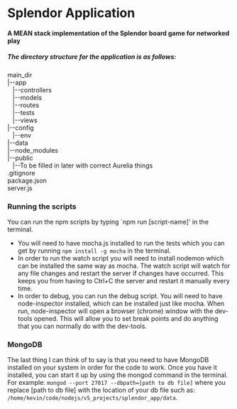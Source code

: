 # Splendor Application
#### A MEAN stack implementation of the Splendor board game for networked play

##### The directory structure for the application is as follows:
main_dir  
|--app  
&nbsp;&nbsp;&nbsp;|--controllers  
&nbsp;&nbsp;&nbsp;|--models  
&nbsp;&nbsp;&nbsp;|--routes  
&nbsp;&nbsp;&nbsp;|--tests  
&nbsp;&nbsp;&nbsp;|--views  
|--config  
&nbsp;&nbsp;&nbsp;|--env  
|--data  
|--node_modules  
|--public  
&nbsp;&nbsp;&nbsp;|--To be filled in later with correct Aurelia things  
.gitignore  
package.json  
server.js
 
### Running the scripts
You can run the npm scripts by typing `npm run [script-name]' in the terminal.
*   You will need to have mocha.js installed to run the tests which you can get by
    running `npm install -g mocha` in the terminal.
*   In order to run the watch script you will need to install nodemon which can
    be installed the same way as mocha. The watch script will watch for any file
    changes and restart the server if changes have occurred. This keeps you from
    having to Ctrl+C the server and restart it manually every time.
*   In order to debug, you can run the debug script. You will need to have node-inspector
    installed, which can be installed just like mocha. When run, node-inspector will open
    a browser (chrome) window with the dev-tools opened. This will allow you to set break
    points and do anything that you can normally do with the dev-tools.
    
### MongoDB
The last thing I can think of to say is that you need to have MongoDB installed on your system
in order for the code to work. Once you have it installed, you can start it up by using the mongod
command in the terminal. For example: `mongod --port 27017 --dbpath=[path to db file]` where you
replace [path to db file] with the location of your db file such as:
`/home/kevin/code/nodejs/v5_projects/splendor_app/data`.
